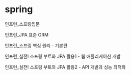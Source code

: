 # spring
인프런_스프링입문

인프런_JPA 표준 ORM

인프런_스프링 핵심 원리 - 기본편

인프런_실전! 스프링 부트와 JPA 활용1 - 웹 애플리케이션 개발

인프런_실전! 스프링 부트와 JPA 활용2 - API 개발과 성능 최적화
